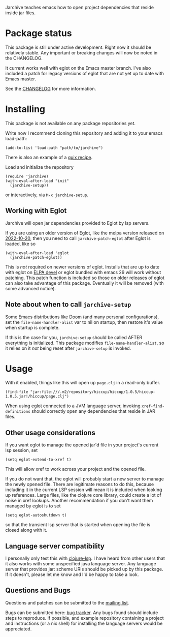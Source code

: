 Jarchive teaches emacs how to open project dependencies that reside inside jar files.

# Package status

This package is still under active development.
Right now it should be relatively stable. 
Any important or breaking changes will now be noted in the CHANGELOG.

It current works well with eglot on the Emacs master branch.
I've also included a patch for legacy versions of eglot that are not yet up to date with Emacs master.

See the [CHANGELOG](item/CHANGELOG.md "change log") for more information.

# Installing

This package is not available on any package repositories yet.

Write now I recommend cloning this repository and adding it to your emacs load-path:

``` emacs-lisp
(add-to-list 'load-path "path/to/jarchive")
```

There is also an example of a [guix recipe](https://git.sr.ht/~abcdw/rde/tree/90af100a4d70d7016261d39b91b6748768ac374b/rde/packages/emacs-xyz.scm#L330).

Load and initialize the repository

``` emacs-lisp
(require 'jarchive)
(with-eval-after-load "init"
  (jarchive-setup))
```

or interactively, via `M-x jarchive-setup`.

## Working with Eglot

Jarchive will open jar dependencies provided to Eglot by lsp servers.

If you are using an older version of Eglot, like the melpa version released on [2022-10-20](https://melpa.org/packages/eglot-20221020.1010.el "Eglot Melpa Release 2022-10-20"), then you need to call `jarchive-patch-eglot` after Eglot is loaded, like so

``` emacs-lisp
(with-eval-after-load 'eglot
  (jarchive-patch-eglot))
```

This is _not_ required on newer versions of eglot. Installs that are up to date with eglot on [ELPA devel](https://elpa.gnu.org/devel/eglot.html "Eglot ELPA Devel Release") or eglot bundled with emacs 29 will work without patching.
This patch function is included so those on older releases of eglot can also take advantage of this package.
Eventually it will be removed (with some advanced notice).

## Note about when to call `jarchive-setup`

Some Emacs distributions like [Doom](https://github.com/doomemacs/doomemacs) (and many personal configurations), set the `file-name-handler-alist` var to nil on startup, then restore it's value when startup is complete.

If this is the case for you, `jarchive-setup` should be called AFTER everything is initialized.
This package modifies `file-name-handler-alist`, so it relies on it _not_ being reset after `jarchive-setup` is invoked.

# Usage

With it enabled, things like this will open up `page.clj` in a read-only buffer.

``` emacs-lisp
(find-file "jar:file:///.m2/repository/hiccup/hiccup/1.0.5/hiccup-1.0.5.jar!/hiccup/page.clj")
```

When using eglot connected to a JVM language server, invoking `xref-find-definitions` should correctly open any dependencies that reside in JAR files.

## Other usage considerations

If you want eglot to manage the opened jar'd file in your project's current lsp session, set
``` emacs-lisp
(setq eglot-extend-to-xref t) 
```
This will allow xref to work across your project and the opened file.

If you do not want that, the eglot will probably start a new server to manage the newly opened file.
There are legitimate reasons to do this, because including it in the current LSP session will mean it is included when looking up references.
Large files, like the clojure core library, could create a lot of noise in xref lookups.
Another recommendation if you don't want them managed by eglot is to set
``` emacs-lisp
(setq eglot-autoshutdown t)
```
so that the transient lsp server that is started when opening the file is closed along with it.

## Language server compatibility

I personally only test this with [clojure-lsp](https://clojure-lsp.io/).
I have heard from other users that it also works with some unspecified java language server.
Any language server that provides jar: scheme URIs should be picked up by this package.
If it doesn't, please let me know and I'd be happy to take a look.

## Questions and Bugs

Questions and patches can be submitted to the [mailing list](https://lists.sr.ht/~dannyfreeman/jarchive-dev).

Bugs can be submitted here: [bug tracker](https://todo.sr.ht/~dannyfreeman/jarchive).
Any bugs found should include steps to reproduce. 
If possible, and example repository containing a project and instructions (or a nix shell) for installing the language servers would be appreciated.

